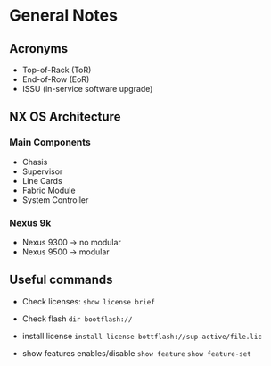 # General Notes

## Acronyms

- Top-of-Rack (ToR)
- End-of-Row (EoR)
- ISSU (in-service software upgrade)


## NX OS Architecture

### Main Components
- Chasis
- Supervisor
- Line Cards
- Fabric Module
- System Controller

### Nexus 9k
- Nexus 9300 -> no modular
- Nexus 9500 -> modular

## Useful commands

- Check licenses:
`show license brief`

- Check flash
`dir bootflash://`

- install license
`install license bottflash://sup-active/file.lic`

- show features enables/disable
`show feature`
`show feature-set `
